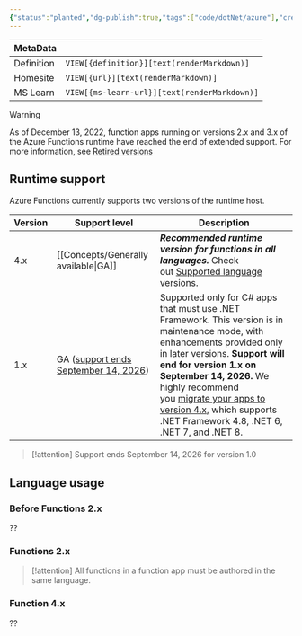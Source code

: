 ```yaml
---
{"status":"planted","dg-publish":true,"tags":["code/dotNet/azure"],"creation_date":"2024-05-07 21:14","definition":"undefined","ms-learn-url":"https://learn.microsoft.com/en-us/azure/azure-functions/functions-versions?tabs=isolated-process%2Cv4&pivots=programming-language-csharp","url":"undefined","aliases":null,"permalink":"/code/azure-functions-runtime/","dgPassFrontmatter":true}
---
```



| MetaData   |                                              |
| ---------- | -------------------------------------------- |
| Definition | `VIEW[{definition}][text(renderMarkdown)]`   |
| Homesite   | `VIEW[{url}][text(renderMarkdown)]`          |
| MS Learn   | `VIEW[{ms-learn-url}][text(renderMarkdown)]` |

> [!warning]
> As of December 13, 2022, function apps running on versions 2.x and 3.x of the Azure Functions runtime have reached the end of extended support. For more information, see [Retired versions](https://learn.microsoft.com/en-us/azure/azure-functions/functions-versions?tabs=isolated-process%2Cv4&pivots=programming-language-csharp#retired-versions)


## Runtime support

Azure Functions currently supports two versions of the runtime host.

| Version | Support level                                                                             | Description                                                                                                                                                                                                                                                                                                                                                                                                                                                     |
| ------- | ----------------------------------------------------------------------------------------- | --------------------------------------------------------------------------------------------------------------------------------------------------------------------------------------------------------------------------------------------------------------------------------------------------------------------------------------------------------------------------------------------------------------------------------------------------------------- |
| 4.x     | [[Concepts/Generally available\|GA]]                                                               | **_Recommended runtime version for functions in all languages._** Check out [Supported language versions](https://learn.microsoft.com/en-us/azure/azure-functions/functions-versions?tabs=isolated-process%2Cv4&pivots=programming-language-csharp#languages).                                                                                                                                                                                                  |
| 1.x     | GA ([support ends September 14, 2026](https://aka.ms/azure-functions-retirements/hostv1)) | Supported only for C# apps that must use .NET Framework. This version is in maintenance mode, with enhancements provided only in later versions. **Support will end for version 1.x on September 14, 2026.** We highly recommend you [migrate your apps to version 4.x](https://learn.microsoft.com/en-us/azure/azure-functions/migrate-version-1-version-4?pivots=programming-language-csharp), which supports .NET Framework 4.8, .NET 6, .NET 7, and .NET 8. |

> [!attention]
> Support ends September 14, 2026 for version 1.0

## Language usage
### Before Functions 2.x

??
### Functions 2.x

> [!attention]
> All functions in a function app must be authored in the same language.

### Function 4.x

??